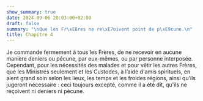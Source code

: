 ```yaml
---
show_summary: true
date: 2024-09-06 20:03:00+02:00
draft: false
summary: "\nQue les Fr\xE8res ne re\xE7oivent point de p\xE9cune.\n"
title: Chapitre 4
---
```





Je commande fermement à tous les Frères, de ne recevoir en aucune manière deniers ou pécune, par eux-mêmes, ou par personne interposée. Cependant, pour les nécessités des malades et pour vêtir les autres Frères, que les Ministres seulement et les Custodes, à l’aide d'amis spirituels, en aient grand soin selon les lieux, les temps et les froides régions, ainsi qu’ils jugeront nécessaire : ceci toujours excepté, comme il a été dit, qu'ils ne reçoivent ni deniers ni pécune.
